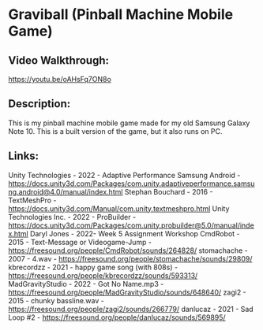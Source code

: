 # Graviball (Pinball Machine Mobile Game)

## Video Walkthrough: ##
https://youtu.be/oAHsFq7ON8o

## Description: ##
This is my pinball machine mobile game made for my old Samsung Galaxy Note 10. This is a built version of the game, but it also runs on PC.

## Links: ##
Unity Technologies - 2022 - Adaptive Performance Samsung Android - https://docs.unity3d.com/Packages/com.unity.adaptiveperformance.samsung.android@4.0/manual/index.html
Stephan Bouchard - 2016 - TextMeshPro - https://docs.unity3d.com/Manual/com.unity.textmeshpro.html
Unity Technologies Inc. - 2022 - ProBuilder - https://docs.unity3d.com/Packages/com.unity.probuilder@5.0/manual/index.html
Daryl Jones - 2022- Week 5 Assignment Workshop
CmdRobot - 2015 - Text-Message or Videogame-Jump - https://freesound.org/people/CmdRobot/sounds/264828/
stomachache - 2007 - 4.wav - https://freesound.org/people/stomachache/sounds/29809/
kbrecordzz - 2021 - happy game song (with 808s) - https://freesound.org/people/kbrecordzz/sounds/593313/
MadGravityStudio - 2022 - Got No Name.mp3 - https://freesound.org/people/MadGravityStudio/sounds/648640/
zagi2 - 2015 - chunky bassline.wav - https://freesound.org/people/zagi2/sounds/266779/ 
danlucaz - 2021 - Sad Loop #2 - https://freesound.org/people/danlucaz/sounds/569895/
